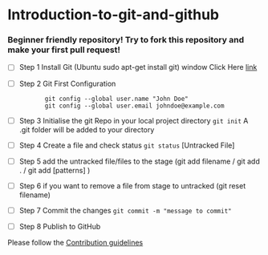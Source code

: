 # Introduction-to-git-and-github
### Beginner friendly repository! Try to fork this repository and make your first pull request!


- [ ] Step 1 Install Git (Ubuntu   sudo apt-get install git) window Click Here [link](https://git-scm.com/downloads)
- [ ] Step 2 Git First Configuration  

  
             git config --global user.name "John Doe"
             git config --global user.email johndoe@example.com
              
            
- [ ] Step 3 Initialise the git Repo in your local project directory `git init` A .git folder will be added to your directory
- [ ] Step 4 Create a file and check status `git status` [Untracked File]
- [ ] Step 5 add the untracked file/files to the stage (git add filename / git add . / git add [patterns] )
- [ ] Step 6 if you want to remove a file from stage to untracked (git reset filename)
- [ ] Step 7 Commit the changes `git commit -m "message to commit"` 
- [ ] Step 8 Publish to GitHub 

Please follow the [Contribution guidelines](/Contrib.md)
